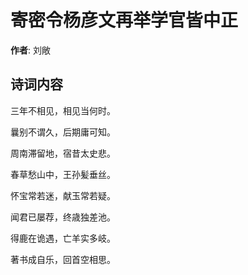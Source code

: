 # 寄密令杨彦文再举学官皆中正

**作者**: 刘敞

## 诗词内容

三年不相见，相见当何时。

曩别不谓久，后期庸可知。

周南滞留地，宿昔太史悲。

春草愁山中，王孙髪垂丝。

怀宝常若迷，献玉常若疑。

闻君已屡荐，终歳独差池。

得鹿在诡遇，亡羊实多岐。

著书成自乐，回首空相思。

